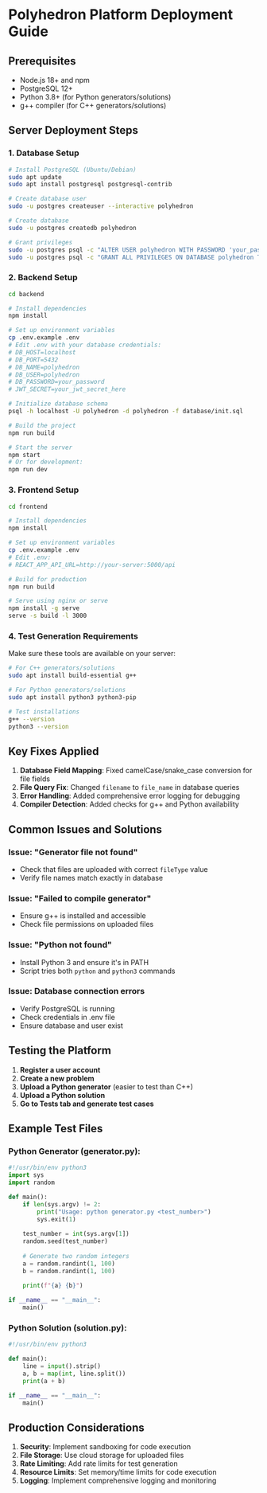 # Polyhedron Platform Deployment Guide

## Prerequisites
- Node.js 18+ and npm
- PostgreSQL 12+
- Python 3.8+ (for Python generators/solutions)
- g++ compiler (for C++ generators/solutions)

## Server Deployment Steps

### 1. Database Setup
```bash
# Install PostgreSQL (Ubuntu/Debian)
sudo apt update
sudo apt install postgresql postgresql-contrib

# Create database user
sudo -u postgres createuser --interactive polyhedron

# Create database
sudo -u postgres createdb polyhedron

# Grant privileges
sudo -u postgres psql -c "ALTER USER polyhedron WITH PASSWORD 'your_password';"
sudo -u postgres psql -c "GRANT ALL PRIVILEGES ON DATABASE polyhedron TO polyhedron;"
```

### 2. Backend Setup
```bash
cd backend

# Install dependencies
npm install

# Set up environment variables
cp .env.example .env
# Edit .env with your database credentials:
# DB_HOST=localhost
# DB_PORT=5432
# DB_NAME=polyhedron
# DB_USER=polyhedron
# DB_PASSWORD=your_password
# JWT_SECRET=your_jwt_secret_here

# Initialize database schema
psql -h localhost -U polyhedron -d polyhedron -f database/init.sql

# Build the project
npm run build

# Start the server
npm start
# Or for development:
npm run dev
```

### 3. Frontend Setup
```bash
cd frontend

# Install dependencies
npm install

# Set up environment variables
cp .env.example .env
# Edit .env:
# REACT_APP_API_URL=http://your-server:5000/api

# Build for production
npm run build

# Serve using nginx or serve
npm install -g serve
serve -s build -l 3000
```

### 4. Test Generation Requirements

Make sure these tools are available on your server:

```bash
# For C++ generators/solutions
sudo apt install build-essential g++

# For Python generators/solutions
sudo apt install python3 python3-pip

# Test installations
g++ --version
python3 --version
```

## Key Fixes Applied

1. **Database Field Mapping**: Fixed camelCase/snake_case conversion for file fields
2. **File Query Fix**: Changed `filename` to `file_name` in database queries
3. **Error Handling**: Added comprehensive error logging for debugging
4. **Compiler Detection**: Added checks for g++ and Python availability

## Common Issues and Solutions

### Issue: "Generator file not found"
- Check that files are uploaded with correct `fileType` value
- Verify file names match exactly in database

### Issue: "Failed to compile generator"
- Ensure g++ is installed and accessible
- Check file permissions on uploaded files

### Issue: "Python not found"
- Install Python 3 and ensure it's in PATH
- Script tries both `python` and `python3` commands

### Issue: Database connection errors
- Verify PostgreSQL is running
- Check credentials in .env file
- Ensure database and user exist

## Testing the Platform

1. **Register a user account**
2. **Create a new problem**
3. **Upload a Python generator** (easier to test than C++)
4. **Upload a Python solution**
5. **Go to Tests tab and generate test cases**

## Example Test Files

### Python Generator (generator.py):
```python
#!/usr/bin/env python3
import sys
import random

def main():
    if len(sys.argv) != 2:
        print("Usage: python generator.py <test_number>")
        sys.exit(1)
    
    test_number = int(sys.argv[1])
    random.seed(test_number)
    
    # Generate two random integers
    a = random.randint(1, 100)
    b = random.randint(1, 100)
    
    print(f"{a} {b}")

if __name__ == "__main__":
    main()
```

### Python Solution (solution.py):
```python
#!/usr/bin/env python3

def main():
    line = input().strip()
    a, b = map(int, line.split())
    print(a + b)

if __name__ == "__main__":
    main()
```

## Production Considerations

1. **Security**: Implement sandboxing for code execution
2. **File Storage**: Use cloud storage for uploaded files
3. **Rate Limiting**: Add rate limits for test generation
4. **Resource Limits**: Set memory/time limits for code execution
5. **Logging**: Implement comprehensive logging and monitoring

